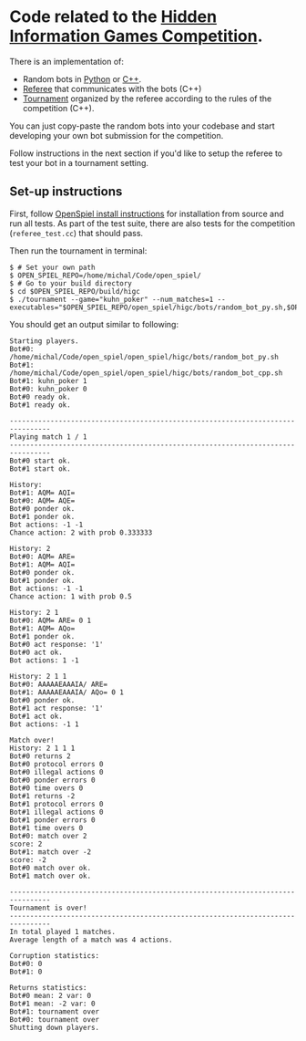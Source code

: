 # Code related to the [Hidden Information Games Competition](http://higcompetition.info/).

There is an implementation of:

- Random bots in [Python](./bots/random_bot.py) or [C++](./bots/random_bot.cc).
- [Referee](./referee.h) that communicates with the bots (C++)
- [Tournament](./tournament.cc) organized by the referee according to the rules of the competition (C++).

You can just copy-paste the random bots into your codebase and start developing
your own bot submission for the competition.

Follow instructions in the next section if you'd like to setup the referee to
test your bot in a tournament setting.

## Set-up instructions

First, follow [OpenSpiel install instructions](../../docs/install.md) for
installation from source and run all tests. As part of the test suite, there are
also tests for the competition (`referee_test.cc`) that should pass.

Then run the tournament in terminal:
```
$ # Set your own path
$ OPEN_SPIEL_REPO=/home/michal/Code/open_spiel/
$ # Go to your build directory
$ cd $OPEN_SPIEL_REPO/build/higc
$ ./tournament --game="kuhn_poker" --num_matches=1 --executables="$OPEN_SPIEL_REPO/open_spiel/higc/bots/random_bot_py.sh,$OPEN_SPIEL_REPO/open_spiel/higc/bots/random_bot_cpp.sh"
```

You should get an output similar to following:

```
Starting players.
Bot#0: /home/michal/Code/open_spiel/open_spiel/higc/bots/random_bot_py.sh
Bot#1: /home/michal/Code/open_spiel/open_spiel/higc/bots/random_bot_cpp.sh
Bot#1: kuhn_poker 1
Bot#0: kuhn_poker 0
Bot#0 ready ok.
Bot#1 ready ok.

--------------------------------------------------------------------------------
Playing match 1 / 1
--------------------------------------------------------------------------------
Bot#0 start ok.
Bot#1 start ok.

History:
Bot#1: AQM= AQI=
Bot#0: AQM= AQE=
Bot#0 ponder ok.
Bot#1 ponder ok.
Bot actions: -1 -1
Chance action: 2 with prob 0.333333

History: 2
Bot#0: AQM= ARE=
Bot#1: AQM= AQI=
Bot#0 ponder ok.
Bot#1 ponder ok.
Bot actions: -1 -1
Chance action: 1 with prob 0.5

History: 2 1
Bot#0: AQM= ARE= 0 1
Bot#1: AQM= AQo=
Bot#1 ponder ok.
Bot#0 act response: '1'
Bot#0 act ok.
Bot actions: 1 -1

History: 2 1 1
Bot#0: AAAAAEAAAIA/ ARE=
Bot#1: AAAAAEAAAIA/ AQo= 0 1
Bot#0 ponder ok.
Bot#1 act response: '1'
Bot#1 act ok.
Bot actions: -1 1

Match over!
History: 2 1 1 1
Bot#0 returns 2
Bot#0 protocol errors 0
Bot#0 illegal actions 0
Bot#0 ponder errors 0
Bot#0 time overs 0
Bot#1 returns -2
Bot#1 protocol errors 0
Bot#1 illegal actions 0
Bot#1 ponder errors 0
Bot#1 time overs 0
Bot#0: match over 2
score: 2
Bot#1: match over -2
score: -2
Bot#0 match over ok.
Bot#1 match over ok.

--------------------------------------------------------------------------------
Tournament is over!
--------------------------------------------------------------------------------
In total played 1 matches.
Average length of a match was 4 actions.

Corruption statistics:
Bot#0: 0
Bot#1: 0

Returns statistics:
Bot#0 mean: 2 var: 0
Bot#1 mean: -2 var: 0
Bot#1: tournament over
Bot#0: tournament over
Shutting down players.
```